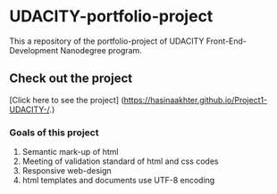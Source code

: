 #  UDACITY-portfolio-project

  This a repository of the portfolio-project of UDACITY Front-End-Development Nanodegree program.
## Check out the project
[Click here to see the project]
(https://hasinaakhter.github.io/Project1-UDACITY-/.)
### Goals of this project
1. Semantic mark-up of html
2. Meeting of validation standard of html and css codes
3. Responsive web-design
4. html templates and documents use UTF-8 encoding

